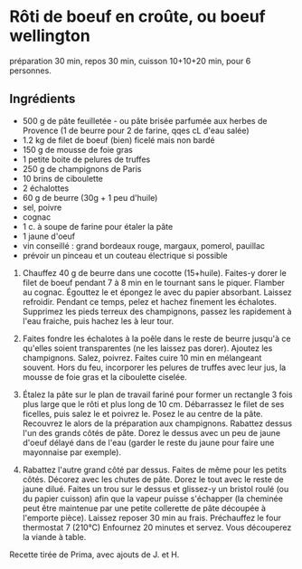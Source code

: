 # Rôti de boeuf en croûte, ou boeuf wellington
préparation 30 min,
repos 30 min,
cuisson 10+10+20 min,
pour 6 personnes.

## Ingrédients
- 500 g de pâte feuilletée - ou pâte brisée parfumée aux herbes de Provence (1 de beurre pour 2 de farine, qqes cL d'eau salée)
- 1.2 kg de filet de boeuf (bien) ficelé mais non bardé
- 150 g de mousse de foie gras
- 1 petite boite de pelures de truffes
- 250 g de champignons de Paris
- 10 brins de ciboulette
- 2 échalottes
- 60 g de beurre (30g + 1 peu d'huile)
- sel, poivre
- cognac
- 1 c. à soupe de farine pour étaler la pâte
- 1 jaune d'oeuf
- vin conseillé : grand bordeaux rouge, margaux, pomerol, pauillac
- prévoir un pinceau et un couteau électrique si possible

1. Chauffez 40 g de beurre dans une cocotte (15+huile).
Faites-y dorer le filet de boeuf pendant 7 à 8 min en le tournant sans le piquer.
Flamber au cognac.
Égouttez le et épongez le avec du papier absorbant. Laissez refroidir.
Pendant ce temps, pelez et hachez finement les échalotes.
Supprimez les pieds terreux des champignons, passez les rapidement à l'eau fraiche, puis hachez les à leur tour.

2. Faites fondre les échalotes à la poêle dans le reste de beurre jusqu'à ce qu'elles soient transparentes (ne les laissez pas dorer).
Ajoutez les champignons.
Salez, poivrez.
Faites cuire 10 min en mélangeant souvent.
Hors du feu, incorporer les pelures de truffes avec leur jus, la mousse de foie gras et la ciboulette ciselée.


3. Étalez la pâte sur le plan de travail fariné pour former un rectangle 3 fois plus large que le rôti et plus long de 10 cm.
Débarrassez le filet de ses ficelles, puis salez le et poivrez le.
Posez le au centre de la pâte.
Recouvrez le alors de la préparation aux champignons. Rabattez dessus l'un des grands côtés de pâte. Dorez le dessus avec un peu de jaune d'oeuf délayé dans de l'eau (garder le reste du jaune pour faire une mayonnaise par exemple).

4. Rabattez l'autre grand côté par dessus. Faites de même pour les petits côtés. Décorez avec les chutes de pâte. Dorez le tout avec le reste de jaune dilué.
Faites un trou sur le dessus et glissez-y un bristol roulé (ou du papier cuisson) afin que la vapeur puisse s'échapper (la cheminée peut être maintenue par une petite collerette de pâte découpée à l'emporte pièce).
Laissez reposer 30 min au frais. Préchauffez le four thermostat 7 (210°C)
Enfournez 20 minutes et servez. Vous découperez la viande à table.

Recette tirée de Prima, avec ajouts de J. et H.

